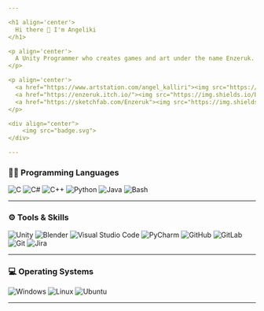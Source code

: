```yaml
---

<h1 align='center'>
  Hi there 👋 I'm Angeliki
</h1>

<p align='center'>
  A Unity Programmer who creates games and art under the name Enzeruk.
</p>

<p align='center'>
  <a href="https://www.artstation.com/angel_kalliri"><img src="https://img.shields.io/badge/artstation-%2313AFF0.svg?&style=for-the-badge&logo=artstation&logoColor=white" /></a>
  <a href="https://enzeruk.itch.io/"><img src="https://img.shields.io/badge/Itch.io-FA5C5C?style=for-the-badge&logo=itchdotio&logoColor=white" /></a>
  <a href="https://sketchfab.com/Enzeruk"><img src="https://img.shields.io/badge/sketchfab-%231CAAD9.svg?&style=for-the-badge&logo=sketchfab&logoColor=white" /></a>
</p>

<div align="center">
	<img src="badge.svg">
</div>

---
```


### 👩‍💻 Programming Languages
<a> <img alt="C" src="https://img.shields.io/badge/C-00599C?style=for-the-badge&logo=c&logoColor=white" /> </a>
<img alt="C#" src="https://img.shields.io/badge/C%23-239120?style=for-the-badge&logo=csharp&logoColor=white" />
<img alt="C++" src="https://img.shields.io/badge/C%2B%2B-00599C?style=for-the-badge&logo=c%2B%2B&logoColor=white" />
<img alt="Python" src="https://img.shields.io/badge/Python-FFD43B?style=for-the-badge&logo=python&logoColor=blue" />
<img alt="Java" src="https://img.shields.io/badge/java-%23007396.svg?&style=for-the-badge&logo=java&logoColor=white" />
<img alt="Bash" src="https://img.shields.io/badge/Shell_Script-121011?style=for-the-badge&logo=gnu-bash&logoColor=white" />

---

### ⚙️ Tools & Skills
<a> <img alt="Unity" src="https://img.shields.io/badge/Unity-100000?style=for-the-badge&logo=unity&logoColor=white" /> </a>
<img alt="Blender" src="https://img.shields.io/badge/blender-%23F5792A.svg?style=for-the-badge&logo=blender&logoColor=white" />
<img alt="Visual Studio Code" src="https://img.shields.io/badge/Visual_Studio_Code-0078D4?style=for-the-badge&logo=visual%20studio%20code&logoColor=white" />
<img alt="PyCharm" src="https://img.shields.io/badge/PyCharm-000000.svg?&style=for-the-badge&logo=PyCharm&logoColor=white" />
<img alt="GitHub" src="https://img.shields.io/badge/GitHub-100000?style=for-the-badge&logo=github&logoColor=white" />
<img alt="GitLab" src="https://img.shields.io/badge/GitLab-330F63?style=for-the-badge&logo=gitlab&logoColor=white" />
<img alt="Git" src="https://img.shields.io/badge/GIT-E44C30?style=for-the-badge&logo=git&logoColor=white" />
<img alt="Jira" src="https://img.shields.io/badge/Jira-0052CC?style=for-the-badge&logo=Jira&logoColor=white" />

---

### 💻 Operating Systems
<a> <img alt="Windows" src="https://img.shields.io/badge/Windows-0078D6?style=for-the-badge&logo=windows&logoColor=white" /> </a>
<img alt="Linux" src="https://img.shields.io/badge/Linux-FCC624?style=for-the-badge&logo=linux&logoColor=black" />
<img alt="Ubuntu" src="https://img.shields.io/badge/Ubuntu-E95420?style=for-the-badge&logo=ubuntu&logoColor=white" />

---
